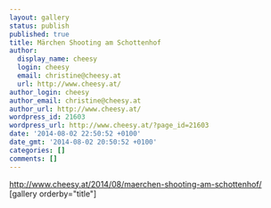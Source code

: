 ```yaml
---
layout: gallery
status: publish
published: true
title: Märchen Shooting am Schottenhof
author:
  display_name: cheesy
  login: cheesy
  email: christine@cheesy.at
  url: http://www.cheesy.at/
author_login: cheesy
author_email: christine@cheesy.at
author_url: http://www.cheesy.at/
wordpress_id: 21603
wordpress_url: http://www.cheesy.at/?page_id=21603
date: '2014-08-02 22:50:52 +0100'
date_gmt: '2014-08-02 20:50:52 +0100'
categories: []
comments: []
---
```

http://www.cheesy.at/2014/08/maerchen-shooting-am-schottenhof/
[gallery orderby="title"]
